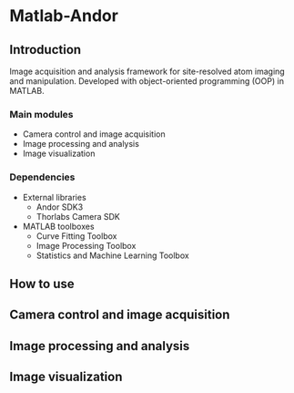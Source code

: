 # Matlab-Andor

## Introduction
Image acquisition and analysis framework for site-resolved atom imaging and manipulation. Developed with object-oriented programming (OOP) in MATLAB.

### Main modules
- Camera control and image acquisition
- Image processing and analysis
- Image visualization

### Dependencies
- External libraries
    - Andor SDK3
    - Thorlabs Camera SDK
- MATLAB toolboxes
    - Curve Fitting Toolbox
    - Image Processing Toolbox
    - Statistics and Machine Learning Toolbox

## How to use

## Camera control and image acquisition
## Image processing and analysis
## Image visualization
